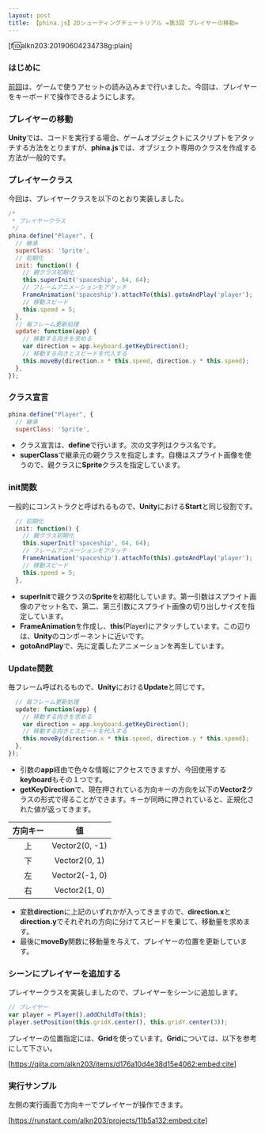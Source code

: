 ```yaml
---
layout: post
title: 【phina.js】2Dシューティングチュートリアル =第3回 プレイヤーの移動=
---
```


[f:id:alkn203:20190604234738g:plain]
### はじめに
[前回](02-sprite.md)は、ゲームで使うアセットの読み込みまで行いました。今回は、プレイヤーをキーボードで操作できるようにします。

### プレイヤーの移動
**Unity**では、コードを実行する場合、ゲームオブジェクトにスクリプトをアタッチする方法をとりますが、**phina.js**では、オブジェクト専用のクラスを作成する方法が一般的です。

### プレイヤークラス
今回は、プレイヤークラスを以下のとおり実装しました。

```javascript
/*
 * プレイヤークラス
 */
phina.define("Player", {
  // 継承
  superClass: 'Sprite',
  // 初期化
  init: function() {
    // 親クラス初期化
    this.superInit('spaceship', 64, 64);
    // フレームアニメーションをアタッチ
    FrameAnimation('spaceship').attachTo(this).gotoAndPlay('player');
    // 移動スピード
    this.speed = 5;
  },
  // 毎フレーム更新処理
  update: function(app) {
    // 移動する向きを求める
    var direction = app.keyboard.getKeyDirection();
    // 移動する向きとスピードを代入する
    this.moveBy(direction.x * this.speed, direction.y * this.speed);
  },
});
```

### クラス宣言

```javascript
phina.define("Player", {
  // 継承
  superClass: 'Sprite',
```

- クラス宣言は、**define**で行います。次の文字列はクラス名です。
- **superClass**で継承元の親クラスを指定します。自機はスプライト画像を使うので、親クラスに**Sprite**クラスを指定しています。

### init関数
一般的にコンストラクと呼ばれるもので、**Unity**における**Start**と同じ役割です。

```javascript
  // 初期化
  init: function() {
    // 親クラス初期化
    this.superInit('spaceship', 64, 64);
    // フレームアニメーションをアタッチ
    FrameAnimation('spaceship').attachTo(this).gotoAndPlay('player');
    // 移動スピード
    this.speed = 5;
  },
```
- **superInit**で親クラスの**Sprite**を初期化しています。第一引数はスプライト画像のアセット名で、第二、第三引数にスプライト画像の切り出しサイズを指定しています。
- **FrameAnimation**を作成し、**this**(Player)にアタッチしています。この辺りは、**Unity**のコンポーネントに近いです。
- **gotoAndPlay**で、先に定義したアニメーションを再生しています。

### Update関数
毎フレーム呼ばれるもので、**Unity**における**Update**と同じです。

```javascript
  // 毎フレーム更新処理
  update: function(app) {
    // 移動する向きを求める
    var direction = app.keyboard.getKeyDirection();
    // 移動する向きとスピードを代入する
    this.moveBy(direction.x * this.speed, direction.y * this.speed);
  },
});
```

- 引数の**app**経由で色々な情報にアクセスできますが、今回使用する**keyboard**もその１つです。
- **getKeyDirection**で、現在押されている方向キーの方向を以下の**Vector2**クラスの形式で得ることができます。キーが同時に押されていると、正規化された値が返ってきます。

| 方向キー | 値 |
|:-:|:-:|
|上|Vector2(0, -1)|
|下|Vector2(0, 1)|
|左|Vector2(-1, 0)|
|右|Vector2(1, 0)|

- 変数**direction**に上記のいずれかが入ってきますので、**direction.x**と**direction.y**でそれぞれの方向に分けてスピードを乗じて、移動量を求めます。
- 最後に**moveBy**関数に移動量を与えて、プレイヤーの位置を更新しています。

### シーンにプレイヤーを追加する
プレイヤークラスを実装しましたので、プレイヤーをシーンに追加します。

```javascript
// プレイヤー
var player = Player().addChildTo(this);
player.setPosition(this.gridX.center(), this.gridY.center(3));
```

プレイヤーの位置指定には、**Grid**を使っています。**Grid**については、以下を参考にして下さい。

[https://qiita.com/alkn203/items/d176a10d4e38d15e4062:embed:cite]

### 実行サンプル
左側の実行画面で方向キーでプレイヤーが操作できます。

[https://runstant.com/alkn203/projects/11b5a132:embed:cite]
